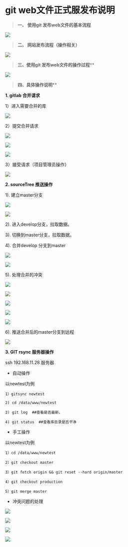 # git web文件正式服发布说明 #


> **一、 使用git 发布web文件的基本流程**

![](https://gitlab.usport.cc/technology/document/raw/2ef55844d7f2185f6c668002e4a64b08aad85d61/images/web%E5%8F%91%E5%B8%83.png)

> **二、 网站发布流程（操作相关）**

![](https://gitlab.usport.cc/technology/document/raw/master/images/%E7%BD%91%E7%AB%99%E5%8F%91%E5%B8%83%E6%B5%81%E7%A8%8B%EF%BC%88%E6%93%8D%E4%BD%9C%E7%9B%B8%E5%85%B3%EF%BC%89.png)

> **三、使用git 发布web文件的操作过程****

![](https://gitlab.usport.cc/technology/document/raw/master/images/git%20web%E6%96%87%E4%BB%B6%E5%90%8C%E6%AD%A5%E6%93%8D%E4%BD%9C%E6%B5%81%E7%A8%8B.png)


> **四、具体操作说明****


**1. gitlab 合并请求**

1）进入需要合并的库

![](https://gitlab.usport.cc/technology/document/raw/master/images/1.%E8%BF%9B%E5%85%A5%E5%BA%93.png)

2）提交合并请求

![](https://gitlab.usport.cc/technology/document/raw/master/images/2.%E5%90%88%E5%B9%B6%E8%AF%B7%E6%B1%82.png)

![](https://gitlab.usport.cc/technology/document/raw/master/images/2.%E5%90%88%E5%B9%B6%E8%AF%B7%E6%B1%822.png)

![](https://gitlab.usport.cc/technology/document/raw/master/images/2.%E5%90%88%E5%B9%B6%E8%AF%B7%E6%B1%823.png)

3）接受请求（项目管理员操作）

![](https://gitlab.usport.cc/technology/document/raw/master/images/3.%E6%8E%A5%E5%8F%97%E8%AF%B7%E6%B1%82.png)


**2. sourceTree 推送操作**

1). 建立master分支

![](https://gitlab.usport.cc/technology/document/raw/master/images/%E5%88%9B%E5%BB%BA%E5%88%86%E6%94%AF20150128162548.png)

![](https://gitlab.usport.cc/technology/document/raw/master/images/%E5%88%9B%E5%BB%BA%E5%88%86%E6%94%AF20150128162630.png)

2). 进入develop分支，拉取数据。


3). 切换到master分支，拉取数据。


4). 合并develop 分支到master  

![](https://gitlab.usport.cc/technology/document/raw/master/images/%E5%90%88%E5%B9%B6%E5%88%86%E6%94%AF20150128163339.png)

![](https://gitlab.usport.cc/technology/document/raw/master/images/%E5%90%88%E5%B9%B6%E5%88%86%E6%94%AF20150128163415.png)

5). 处理合并的冲突

![](https://gitlab.usport.cc/technology/document/raw/master/images/%E5%87%BA%E7%8E%B0%E5%86%B2%E7%AA%8120150128163523.png)

![](https://gitlab.usport.cc/technology/document/raw/master/images/%E8%A7%A3%E5%86%B3%E5%86%B2%E7%AA%8120150128163632.png)

![](https://gitlab.usport.cc/technology/document/raw/master/images/%E8%A7%A3%E5%86%B3%E5%86%B2%E7%AA%8120150128163705.png)


![](https://gitlab.usport.cc/technology/document/raw/master/images/%E6%8F%90%E4%BA%A4%E5%86%B2%E7%AA%8120150128163931.png)

![](https://gitlab.usport.cc/technology/document/raw/master/images/%E6%8F%90%E4%BA%A4%E5%86%B2%E7%AA%8120150128164037.png)


6). 推送合并后的master分支到远程

![](https://gitlab.usport.cc/technology/document/raw/master/images/%E6%8E%A8%E9%80%8120150128164145.png)



**3. GIT rsync 服务器操作**


ssh 192.168.11.28 服务器

- 自动操作

以newtest为例

    1）gitsync newtest
    
    2) cd /data/www/newtest   
    
    3) git log  ##查看是否最新，
    
    4) git status  ##查看库目录是否干净 

 
- 手工操作


    

以newtest为例


    1）cd /data/www/newtest

    2）git checkout master 

    3）git fetch origin && git reset --hard origin/master

    4）git checkout production

    5）git merge master


- 冲突问题的处理

![](https://gitlab.usport.cc/technology/document/raw/master/images/git%20server%E5%86%B2%E7%AA%81%E5%A4%84%E7%90%8620150128172247.png)

![](https://gitlab.usport.cc/technology/document/raw/master/images/git%20server%E5%86%B2%E7%AA%8120150128172428.png)


![](https://gitlab.usport.cc/technology/document/raw/master/images/git%20server%20%E5%86%B2%E7%AA%8120150128172501.png)


![](https://gitlab.usport.cc/technology/document/raw/master/images/%E8%A7%A3%E5%86%B3%E5%86%B2%E7%AA%8120150128172706.png)

